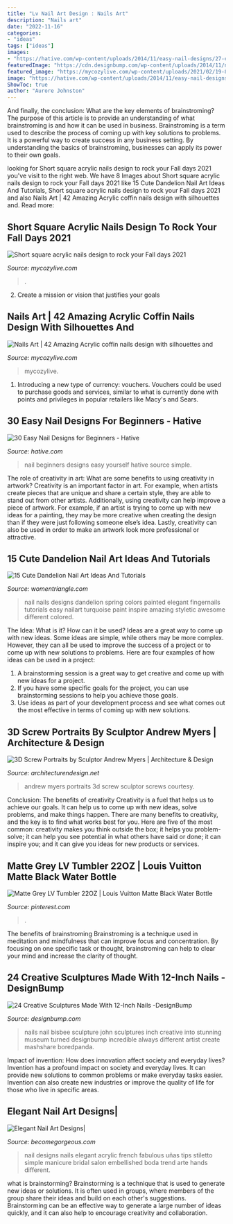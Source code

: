 ```yaml
---
title: "Lv Nail Art Design : Nails Art"
description: "Nails art"
date: "2022-11-16"
categories:
- "ideas"
tags: ["ideas"]
images:
- "https://hative.com/wp-content/uploads/2014/11/easy-nail-designs/27-easy-nail-designs-for-beginners.jpg"
featuredImage: "https://cdn.designbump.com/wp-content/uploads/2014/11/nail-art-john-bisbee-10.jpg"
featured_image: "https://mycozylive.com/wp-content/uploads/2021/02/19-8.jpg"
image: "https://hative.com/wp-content/uploads/2014/11/easy-nail-designs/27-easy-nail-designs-for-beginners.jpg"
ShowToc: true
author: "Aurore Johnston"
---
```



And finally, the conclusion: What are the key elements of brainstroming?
The purpose of this article is to provide an understanding of what brainstroming is and how it can be used in business. Brainstroming is a term used to describe the process of coming up with key solutions to problems. It is a powerful way to create success in any business setting. By understanding the basics of brainstroming, businesses can apply its power to their own goals.

	

		
looking for Short square acrylic nails design to rock your Fall days 2021 you've visit to the right web. We have 8 Images about Short square acrylic nails design to rock your Fall days 2021 like 15 Cute Dandelion Nail Art Ideas And Tutorials, Short square acrylic nails design to rock your Fall days 2021 and also Nails Art | 42 Amazing Acrylic coffin nails design with silhouettes and. Read more:
		
    
## Short Square Acrylic Nails Design To Rock Your Fall Days 2021

<img loading=lazy src="https://mycozylive.com/wp-content/uploads/2021/08/40-2.jpg" onerror="this.onerror=null;this.src='https://tse4.mm.bing.net/th?id=OIP.niti4IUql0UNbvSwOwDUiwHaNK&amp;pid=15.1';" alt="Short square acrylic nails design to rock your Fall days 2021">

_Source: mycozylive.com_

>. 

	

2. Create a mission or vision that justifies your goals

    
## Nails Art | 42 Amazing Acrylic Coffin Nails Design With Silhouettes And

<img loading=lazy src="https://mycozylive.com/wp-content/uploads/2021/02/19-8.jpg" onerror="this.onerror=null;this.src='https://tse1.mm.bing.net/th?id=OIP.SvsVxS_gzaJjXRrHQVNHZAHaKN&amp;pid=15.1';" alt="Nails Art | 42 Amazing Acrylic coffin nails design with silhouettes and">

_Source: mycozylive.com_

>mycozylive. 

	

1. Introducing a new type of currency: vouchers. Vouchers could be used to purchase goods and services, similar to what is currently done with points and privileges in popular retailers like Macy's and Sears. 

    
## 30 Easy Nail Designs For Beginners - Hative

<img loading=lazy src="https://hative.com/wp-content/uploads/2014/11/easy-nail-designs/27-easy-nail-designs-for-beginners.jpg" onerror="this.onerror=null;this.src='https://tse3.mm.bing.net/th?id=OIP.6bCxR0tzGvIhlcLXFK9oFQHaLG&amp;pid=15.1';" alt="30 Easy Nail Designs for Beginners - Hative">

_Source: hative.com_

>nail beginners designs easy yourself hative source simple. 

	

The role of creativity in art: What are some benefits to using creativity in artwork?
Creativity is an important factor in art. For example, when artists create pieces that are unique and share a certain style, they are able to stand out from other artists. Additionally, using creativity can help improve a piece of artwork. For example, if an artist is trying to come up with new ideas for a painting, they may be more creative when creating the design than if they were just following someone else’s idea. Lastly, creativity can also be used in order to make an artwork look more professional or attractive.

    
## 15 Cute Dandelion Nail Art Ideas And Tutorials

<img loading=lazy src="https://www.womentriangle.com/wp-content/uploads/2015/05/dandelion-nail-art-5.jpg" onerror="this.onerror=null;this.src='https://tse1.mm.bing.net/th?id=OIP.EcORPi59bJT3e4Evsq6QfQHaLK&amp;pid=15.1';" alt="15 Cute Dandelion Nail Art Ideas And Tutorials">

_Source: womentriangle.com_

>nail nails designs dandelion spring colors painted elegant fingernails tutorials easy nailart turquoise paint inspire amazing styletic awesome different colored. 

	

The Idea: What is it? How can it be used?
Ideas are a great way to come up with new ideas. Some ideas are simple, while others may be more complex. However, they can all be used to improve the success of a project or to come up with new solutions to problems. Here are four examples of how ideas can be used in a project: 
1. A brainstorming session is a great way to get creative and come up with new ideas for a project.
2. If you have some specific goals for the project, you can use brainstorming sessions to help you achieve those goals.
3. Use ideas as part of your development process and see what comes out the most effective in terms of coming up with new solutions.

    
## 3D Screw Portraits By Sculptor Andrew Myers | Architecture &amp; Design

<img loading=lazy src="https://cdn.architecturendesign.net/wp-content/uploads/2014/08/Andrew-Myers-Screws-Art-14-733x1100.jpg" onerror="this.onerror=null;this.src='https://tse3.mm.bing.net/th?id=OIP.96xBBWmw4TFnGEsoMLcAUgHaLH&amp;pid=15.1';" alt="3D Screw Portraits by Sculptor Andrew Myers | Architecture &amp; Design">

_Source: architecturendesign.net_

>andrew myers portraits 3d screw sculptor screws courtesy. 

	

Conclusion: The benefits of creativity
Creativity is a fuel that helps us to achieve our goals. It can help us to come up with new ideas, solve problems, and make things happen. There are many benefits to creativity, and the key is to find what works best for you. Here are five of the most common: creativity makes you think outside the box; it helps you problem-solve; it can help you see potential in what others have said or done; it can inspire you; and it can give you ideas for new products or services.

    
## Matte Grey LV Tumbler 22OZ | Louis Vuitton Matte Black Water Bottle

<img loading=lazy src="https://i.pinimg.com/736x/bf/ba/9e/bfba9ed507f12d93c5dc470488def812.jpg" onerror="this.onerror=null;this.src='https://tse4.mm.bing.net/th?id=OIP.HsGMIlC2dC6lUKw16g89rgHaJ3&amp;pid=15.1';" alt="Matte Grey LV Tumbler 22OZ | Louis Vuitton Matte Black Water Bottle">

_Source: pinterest.com_

>. 

	

The benefits of brainstroming
Brainstroming is a technique used in meditation and mindfulness that can improve focus and concentration. By focusing on one specific task or thought, brainstroming can help to clear your mind and increase the clarity of thought.

    
## 24 Creative Sculptures Made With 12-Inch Nails -DesignBump

<img loading=lazy src="https://cdn.designbump.com/wp-content/uploads/2014/11/nail-art-john-bisbee-10.jpg" onerror="this.onerror=null;this.src='https://tse3.mm.bing.net/th?id=OIP.SXWzvFqPkE9bk9J4N0TqawHaFg&amp;pid=15.1';" alt="24 Creative Sculptures Made With 12-Inch Nails -DesignBump">

_Source: designbump.com_

>nails nail bisbee sculpture john sculptures inch creative into stunning museum turned designbump incredible always different artist create mashshare boredpanda. 

	

Impact of invention: How does innovation affect society and everyday lives?
Invention has a profound impact on society and everyday lives. It can provide new solutions to common problems or make everyday tasks easier. Invention can also create new industries or improve the quality of life for those who live in specific areas.

    
## Elegant Nail Art Designs|

<img loading=lazy src="http://static.becomegorgeous.com/img/arts/2011/Mar/03/3955/fabulous_french_twist_nails.jpg" onerror="this.onerror=null;this.src='https://tse3.mm.bing.net/th?id=OIP.tdFvcDOvUVWQhp_ma2fhIAHaJ4&amp;pid=15.1';" alt="Elegant Nail Art Designs|">

_Source: becomegorgeous.com_

>nail designs nails elegant acrylic french fabulous uñas tips stiletto simple manicure bridal salon embellished boda trend arte hands different. 

	

what is brainstorming?
Brainstorming is a technique that is used to generate new ideas or solutions. It is often used in groups, where members of the group share their ideas and build on each other's suggestions. Brainstorming can be an effective way to generate a large number of ideas quickly, and it can also help to encourage creativity and collaboration.

